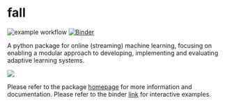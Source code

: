 # fall
![example workflow](https://github.com/benhals/fall/actions/workflows/ci.yaml/badge.svg)
[![Binder](https://mybinder.org/badge_logo.svg)](https://mybinder.org/v2/gh/BenHals/FALL/HEAD?labpath=examples%2F)


A python package for online (streaming) machine learning, focusing on enabling a modular approach to developing, implementing and evaluating adaptive learning systems.

![](https://github.com/BenHals/FALL/blob/main/adaptation.gif)

Please refer to the package [homepage](https://benhalstead.dev/FALL/) for more information and documentation.
Please refer to the binder [link](https://mybinder.org/v2/gh/BenHals/FALL/HEAD?labpath=examples%2F) for interactive examples. 



